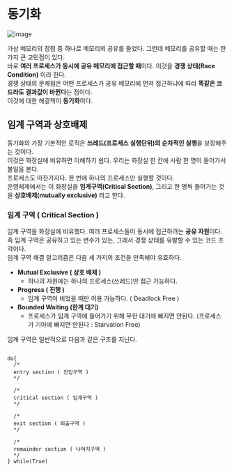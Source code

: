 # 동기화

![image](https://github.com/dlrkdus/CS_STUDY/assets/99721126/5b793496-5986-4672-bbe1-d82225955c6a)

가상 메모리의 장점 중 하나로 메모리의 공유를 들었다. 그런데 메모리를 공유할 때는 한 가지 큰 고민점이 있다. <br>
바로 **여러 프로세스가 동시에 공유 메모리에 접근할 때**이다. 이것을 **경쟁 상태(Race Condition)** 이라 한다. <br>
경쟁 상태의 문제점은 어떤 프로세스가 공유 메모리에 먼저 접근하냐에 따라 **똑같은 코드라도 결과값이 바뀐다**는 점이다. <br>
이것에 대한 해결책이 **동기화**이다. <br>

## 임계 구역과 상호배제 

동기화의 가장 기본적인 로직은 **쓰레드(프로세스 실행단위)의 순차적인 실행**을 보장해주는 것이다. <br>
이것은 화장실에 비유하면 이해하기 쉽다. 우리는 화장실 한 칸에 사람 한 명이 들어가서 볼일을 본다. <br>
프로세스도 마찬가지다. 한 번에 하나의 프로세스만 실행할 것이다. <br>
운영체제에서는 이 화장실을 **임계구역(Critical Section)**, 그리고 한 명씩 들어가는 것을 **상호배제(mutually exclusive)** 라고 한다. 

### 임계 구역 ( Critical Section )

임계 구역을 화장실에 비유했다. 여러 프로세스들이 동시에 접근하려는 **공유 자원**이다. <br>
즉 임계 구역은 공유하고 있는 변수가 있는, 그래서 경쟁 상태를 유발할 수 있는 코드 조각이다. <br>
임계 구역 해결 알고리즘은 다음 세 가지의 조건을 만족해야 유효하다. <br>

- **Mutual Exclusive ( 상호 배제 )**
  - 하나의 자원에는 하나의 프로세스(쓰레드)만 접근 가능하다.
- **Progress ( 진행 )**
  - 임계 구역이 비었을 때만 이용 가능하다. ( Deadlock Free )
- **Bounded Waiting (한계 대기)**
  - 프로세스가 임계 구역에 들어가기 위해 무한 대기에 빠지면 안된다. (프로세스가 기아에 빠지면 안된다 : Starvation Free)
 
임계 구역은 일반적으로 다음과 같은 구조를 지닌다.

```

do{
  /*
  entry section ( 진입구역 )
  */

  /*
  critical section ( 임계구역 )  
  */

  /*
  exit section ( 퇴출구역 )
  */

  /*
  remainder section ( 나머지구역 )
  */
} while(True)

```


